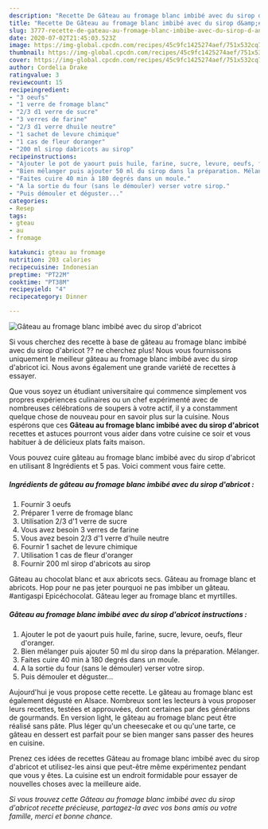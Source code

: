 ```yaml
---
description: "Recette De Gâteau au fromage blanc imbibé avec du sirop d&amp;#39;abricot"
title: "Recette De Gâteau au fromage blanc imbibé avec du sirop d&amp;#39;abricot"
slug: 3777-recette-de-gateau-au-fromage-blanc-imbibe-avec-du-sirop-d-and-39-abricot
date: 2020-07-02T21:45:03.523Z
image: https://img-global.cpcdn.com/recipes/45c9fc1425274aef/751x532cq70/gateau-au-fromage-blanc-imbibe-avec-du-sirop-dabricot-photo-principale-de-la-recette.jpg
thumbnail: https://img-global.cpcdn.com/recipes/45c9fc1425274aef/751x532cq70/gateau-au-fromage-blanc-imbibe-avec-du-sirop-dabricot-photo-principale-de-la-recette.jpg
cover: https://img-global.cpcdn.com/recipes/45c9fc1425274aef/751x532cq70/gateau-au-fromage-blanc-imbibe-avec-du-sirop-dabricot-photo-principale-de-la-recette.jpg
author: Cordelia Drake
ratingvalue: 3
reviewcount: 15
recipeingredient:
- "3 oeufs"
- "1 verre de fromage blanc"
- "2/3 d1 verre de sucre"
- "3 verres de farine"
- "2/3 d1 verre dhuile neutre"
- "1 sachet de levure chimique"
- "1 cas de fleur doranger"
- "200 ml sirop dabricots au sirop"
recipeinstructions:
- "Ajouter le pot de yaourt puis huile, farine, sucre, levure, oeufs, fleur d&#39;oranger."
- "Bien mélanger puis ajouter 50 ml du sirop dans la préparation. Mélanger."
- "Faites cuire 40 min à 180 degrés dans un moule."
- "A la sortie du four (sans le démouler) verser votre sirop."
- "Puis démouler et déguster..."
categories:
- Resep
tags:
- gteau
- au
- fromage

katakunci: gteau au fromage 
nutrition: 203 calories
recipecuisine: Indonesian
preptime: "PT22M"
cooktime: "PT38M"
recipeyield: "4"
recipecategory: Dinner

---
```



![Gâteau au fromage blanc imbibé avec du sirop d&#39;abricot](https://img-global.cpcdn.com/recipes/45c9fc1425274aef/751x532cq70/gateau-au-fromage-blanc-imbibe-avec-du-sirop-dabricot-photo-principale-de-la-recette.jpg)

Si vous cherchez des recette à base de gâteau au fromage blanc imbibé avec du sirop d&#39;abricot ?? ne cherchez plus! Nous vous fournissons uniquement le meilleur gâteau au fromage blanc imbibé avec du sirop d&#39;abricot ici. Nous avons également une grande variété de recettes à essayer.

Que vous soyez un étudiant universitaire qui commence simplement vos propres expériences culinaires ou un chef expérimenté avec de nombreuses célébrations de soupers à votre actif, il y a constamment quelque chose de nouveau pour en savoir plus sur la cuisine. Nous espérons que ces <strong> Gâteau au fromage blanc imbibé avec du sirop d&#39;abricot </strong> recettes et astuces pourront vous aider dans votre cuisine ce soir et vous habituer à de délicieux plats faits maison.

<!--inarticleads1-->

Vous pouvez cuire gâteau au fromage blanc imbibé avec du sirop d&#39;abricot en utilisant 8 Ingrédients et 5 pas. Voici comment vous faire cette.

##### Ingrédients de gâteau au fromage blanc imbibé avec du sirop d&#39;abricot :

1. Fournir 3 oeufs
1. Préparer 1 verre de fromage blanc
1. Utilisation 2/3 d&#39;1 verre de sucre
1. Vous avez besoin 3 verres de farine
1. Vous avez besoin 2/3 d&#39;1 verre d&#39;huile neutre
1. Fournir 1 sachet de levure chimique
1. Utilisation 1 cas de fleur d&#39;oranger
1. Fournir 200 ml sirop d&#39;abricots au sirop


Gâteau au chocolat blanc et aux abricots secs. Gâteau au fromage blanc et abricots. Hop pour ne pas jeter pourquoi ne pas imbiber un gâteau. #antigaspi Epicéchocolat. Gâteau leger au fromage blanc et myrtilles. 

<!--inarticleads2-->

##### Gâteau au fromage blanc imbibé avec du sirop d&#39;abricot instructions :

1. Ajouter le pot de yaourt puis huile, farine, sucre, levure, oeufs, fleur d&#39;oranger.
1. Bien mélanger puis ajouter 50 ml du sirop dans la préparation. Mélanger.
1. Faites cuire 40 min à 180 degrés dans un moule.
1. A la sortie du four (sans le démouler) verser votre sirop.
1. Puis démouler et déguster...


Aujourd&#39;hui je vous propose cette recette. Le gâteau au fromage blanc est également dégusté en Alsace. Nombreux sont les lecteurs à vous proposer leurs recettes, testées et approuvées, dont certaines par des générations de gourmands. En version light, le gâteau au fromage blanc peut être réalisé sans pâte. Plus léger qu&#39;un cheesecake et ou qu&#39;une tarte, ce gâteau en dessert est parfait pour se bien manger sans passer des heures en cuisine. 

<!--inarticleads1-->

<p>
Prenez ces idées de recettes Gâteau au fromage blanc imbibé avec du sirop d&#39;abricot et utilisez-les ainsi que peut-être même expérimentez pendant que vous y êtes. La cuisine est un endroit formidable pour essayer de nouvelles choses avec la meilleure aide.
</p>

<p>
<i>Si vous trouvez cette Gâteau au fromage blanc imbibé avec du sirop d&#39;abricot recette précieuse, partagez-la avec vos bons amis ou votre famille, merci et bonne chance.</i>
</p>
